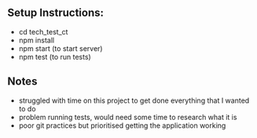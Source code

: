 ## Setup Instructions:

- cd tech_test_ct
- npm install
- npm start (to start server)
- npm test (to run tests)

## Notes

- struggled with time on this project to get done everything that I wanted to do
- problem running tests, would need some time to research what it is
- poor git practices but prioritised getting the application working